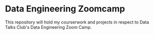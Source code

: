 # Data Engineering Zoomcamp

This repository will hold my courserwork and projects in respect to Data Talks Club's Data Engineering Zoom Camp.
